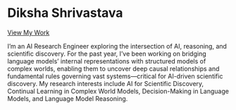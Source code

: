 # Diksha Shrivastava

[View My Work](https://diksha-shrivastava13.github.io/)

I’m an AI Research Engineer exploring the intersection of AI, reasoning, and scientific discovery. For the past year, I’ve been working on bridging language models’ internal representations with structured models of complex worlds, enabling them to uncover deep causal relationships and fundamental rules governing vast systems—critical for AI-driven scientific discovery. My research interests include AI for Scientific Discovery, Continual Learning in Complex World Models, Decision-Making in Language Models, and Language Model Reasoning.
